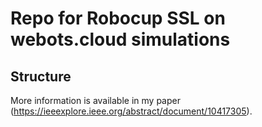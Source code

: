 # Repo for Robocup SSL on webots.cloud simulations

## Structure
More information is available in my paper (https://ieeexplore.ieee.org/abstract/document/10417305).
